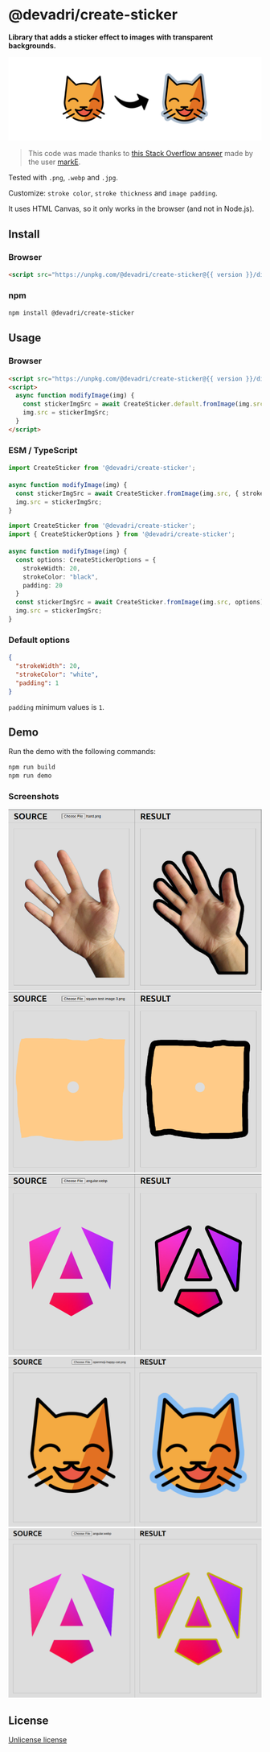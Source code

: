 # @devadri/create-sticker

**Library that adds a sticker effect to images with transparent backgrounds.**


![Header image](./docs/readme-header.png)

> This code was made thanks to [this Stack Overflow answer](https://stackoverflow.com/a/24091727) made by the user [markE](https://stackoverflow.com/users/411591/marke).

Tested with `.png`, `.webp` and `.jpg`.

Customize: `stroke color`, `stroke thickness` and `image padding`.

It uses HTML Canvas, so it only works in the browser (and not in Node.js).


## Install

### Browser

```html
<script src="https://unpkg.com/@devadri/create-sticker@{{ version }}/dist/bundle.iife.js"></script>
```

### npm

```sh
npm install @devadri/create-sticker
```

## Usage

### Browser

```html
<script src="https://unpkg.com/@devadri/create-sticker@{{ version }}/dist/bundle.iife.js"></script>
<script>
  async function modifyImage(img) {
    const stickerImgSrc = await CreateSticker.default.fromImage(img.src, { strokeWidth: 20, strokeColor: "black", padding: 20 });
    img.src = stickerImgSrc;
  }
</script>
```

### ESM / TypeScript

```ts
import CreateSticker from '@devadri/create-sticker';

async function modifyImage(img) {
  const stickerImgSrc = await CreateSticker.fromImage(img.src, { strokeWidth: 20, strokeColor: "black", padding: 20 });
  img.src = stickerImgSrc;
}
```

```ts
import CreateSticker from '@devadri/create-sticker';
import { CreateStickerOptions } from '@devadri/create-sticker';

async function modifyImage(img) {
  const options: CreateStickerOptions = {
    strokeWidth: 20,
    strokeColor: "black",
    padding: 20
  }
  const stickerImgSrc = await CreateSticker.fromImage(img.src, options);
  img.src = stickerImgSrc;
}
```

### Default options

```json
{
  "strokeWidth": 20,
  "strokeColor": "white",
  "padding": 1
}
```

`padding` minimum values is `1`.


## Demo

Run the demo with the following commands:

```sh
npm run build
npm run demo
```

### Screenshots

![Demo screenshot 1](./docs/demo-screenshot-1.png)
![Demo screenshot 2](./docs/demo-screenshot-2.png)
![Demo screenshot 5](./docs/demo-screenshot-5.png)
![Demo screenshot 3](./docs/demo-screenshot-3.png)
![Demo screenshot 4](./docs/demo-screenshot-4.png)


## License

[Unlicense license](./LICENSE.md)
